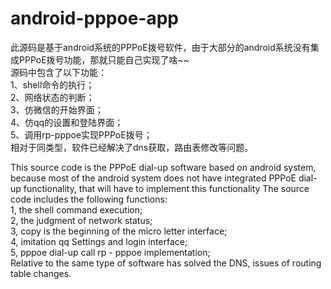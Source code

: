 android-pppoe-app
=================
此源码是基于android系统的PPPoE拨号软件，由于大部分的android系统没有集成PPPoE拨号功能，那就只能自己实现了啥~~   
源码中包含了以下功能：  
1、shell命令的执行；  
2、网络状态的判断；  
3、仿微信的开始界面；  
4、仿qq的设置和登陆界面；  
5、调用rp-pppoe实现PPPoE拨号；  
相对于同类型，软件已经解决了dns获取，路由表修改等问题。
  
  
This source code is the PPPoE dial-up software based on android system, because most of the android system does not have integrated PPPoE dial-up functionality, that will have to implement this functionality 
The source code includes the following functions:   
1, the shell command execution;   
2, the judgment of network status;   
3, copy is the beginning of the micro letter interface;   
4, imitation qq Settings and login interface;   
5, pppoe dial-up call rp - pppoe implementation;   
Relative to the same type of software has solved the DNS, issues of routing table changes.  
